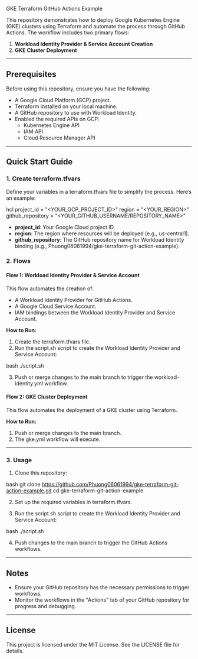  GKE Terraform GitHub Actions Example

This repository demonstrates how to deploy Google Kubernetes Engine (GKE) clusters using Terraform and automate the process through GitHub Actions. The workflow includes two primary flows:

1. **Workload Identity Provider & Service Account Creation**
2. **GKE Cluster Deployment**

---

## Prerequisites

Before using this repository, ensure you have the following:

- A Google Cloud Platform (GCP) project.
- Terraform installed on your local machine.
- A GitHub repository to use with Workload Identity.
- Enabled the required APIs on GCP:
  - Kubernetes Engine API
  - IAM API
  - Cloud Resource Manager API

---

## Quick Start Guide

### 1. Create terraform.tfvars

Define your variables in a terraform.tfvars file to simplify the process. Here’s an example:

hcl
project_id         = "<YOUR_GCP_PROJECT_ID>"
region             = "<YOUR_REGION>"
github_repository  = "<YOUR_GITHUB_USERNAME/REPOSITORY_NAME>"



- **project_id**: Your Google Cloud project ID.
- **region**: The region where resources will be deployed (e.g., us-central1).
- **github_repository**: The GitHub repository name for Workload Identity binding (e.g., Phuong06061994/gke-terraform-git-action-example).

### 2. Flows

#### Flow 1: Workload Identity Provider & Service Account
This flow automates the creation of:
- A Workload Identity Provider for GitHub Actions.
- A Google Cloud Service Account.
- IAM bindings between the Workload Identity Provider and Service Account.

**How to Run:**

1. Create the terraform.tfvars file.
2. Run the script.sh script to create the Workload Identity Provider and Service Account:
   

bash
   ./script.sh


3. Push or merge changes to the main branch to trigger the workload-identity.yml workflow.

#### Flow 2: GKE Cluster Deployment
This flow automates the deployment of a GKE cluster using Terraform.

**How to Run:**

1. Push or merge changes to the main branch.
2. The gke.yml workflow will execute.

---

### 3. Usage

1. Clone this repository:
   

bash
   git clone https://github.com/Phuong06061994/gke-terraform-git-action-example.git
   cd gke-terraform-git-action-example



2. Set up the required variables in terraform.tfvars.

3. Run the script.sh script to create the Workload Identity Provider and Service Account:
   

bash
   ./script.sh



4. Push changes to the main branch to trigger the GitHub Actions workflows.

---

## Notes

- Ensure your GitHub repository has the necessary permissions to trigger workflows.
- Monitor the workflows in the "Actions" tab of your GitHub repository for progress and debugging.

---

## License

This project is licensed under the MIT License. See the LICENSE file for details.
